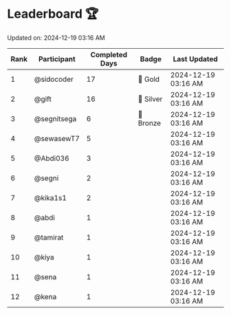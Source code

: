 # Leaderboard 🏆

Updated on: 2024-12-19 03:16 AM

| Rank | Participant       | Completed Days | Badge      | Last Updated         |
|------|-------------------|----------------|------------|----------------------|
| 1    | @sidocoder        | 17             | 🏅 Gold     | 2024-12-19 03:16 AM |
| 2    | @gift             | 16             | 🥈 Silver   | 2024-12-19 03:16 AM |
| 3    | @segnitsega       | 6              | 🥉 Bronze   | 2024-12-19 03:16 AM |
| 4    | @sewasewT7        | 5              |            | 2024-12-19 03:16 AM |
| 5    | @Abdi036          | 3              |            | 2024-12-19 03:16 AM |
| 6    | @segni            | 2              |            | 2024-12-19 03:16 AM |
| 7    | @kika1s1          | 2              |            | 2024-12-19 03:16 AM |
| 8    | @abdi             | 1              |            | 2024-12-19 03:16 AM |
| 9    | @tamirat          | 1              |            | 2024-12-19 03:16 AM |
| 10   | @kiya             | 1              |            | 2024-12-19 03:16 AM |
| 11   | @sena             | 1              |            | 2024-12-19 03:16 AM |
| 12   | @kena             | 1              |            | 2024-12-19 03:16 AM |
